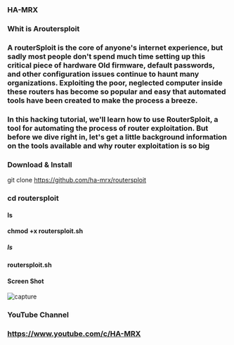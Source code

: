 ### HA-MRX

### Whit is Aroutersploit

### A routerSploit is the core of anyone's internet experience, but sadly most people don't spend much time setting up this critical piece of hardware Old firmware, default passwords, and other configuration issues continue to haunt many organizations. Exploiting the poor, neglected computer  inside these routers has become so popular and easy that automated tools have been created to make the process a breeze.
### In this hacking tutorial, we'll learn how to use RouterSploit, a tool for automating the process of router exploitation. But before we dive right in, let's get a little background information on the tools available and why router exploitation is so big

### Download & Install 

 git clone https://github.com/ha-mrx/routersploit

### cd routersploit

#### ls

#### chmod +x routersploit.sh 

##### ls

#### routersploit.sh 

#### Screen Shot


![capture](https://user-images.githubusercontent.com/33704360/37161404-a38f2efc-2303-11e8-855d-c425245ca1e4.PNG)


### YouTube Channel

### https://www.youtube.com/c/HA-MRX



